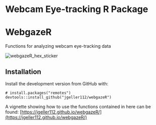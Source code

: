 # Webcam Eye-tracking R Package


# WebgazeR

Functions for analyzing webcam eye-tracking data

![webgazeR_hex_sticker](https://github.com/user-attachments/assets/ef82786d-a1a6-4246-a5b2-00eb1312edef)


## Installation

Install the development version from GitHub with:

```
# install.packages("remotes")
devtools::install_github("jgeller112/webgazeR")
```

A vignette showing how to use the functions contained in here can be found: [https://jgeller112.github.io/webgazeR/](https://jgeller112.github.io/webgazeR/)



